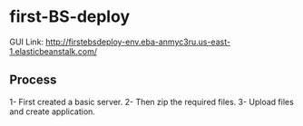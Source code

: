 # first-BS-deploy

GUI Link: http://firstebsdeploy-env.eba-anmyc3ru.us-east-1.elasticbeanstalk.com/

## Process

  1- First created a basic server.
  2- Then zip the required files.
  3- Upload files and create application.
